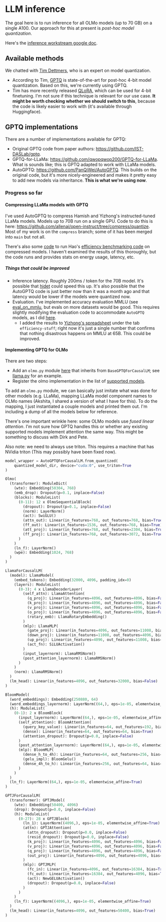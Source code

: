 # LLM inference

The goal here is to run inference for all OLMo models (up to 70 GB) on a single A100. Our approach for this at present is *post-hoc model quantization*.

Here's the [inference workstream google doc](https://docs.google.com/document/d/1DpCOsmTluGS0NDutgV7h_QNtiiVC8ocUEqEzqG76yfM/edit?usp=sharing).

## Available methods

We chatted with [Tim Dettmers](https://timdettmers.com/), who is an expert on model quantization.

- According to Tim, [GPTQ](https://arxiv.org/abs/2210.17323) is state-of-the-art for post-hoc 4-bit model quantization. Based on this, we're currently using GPTQ.
- Tim has more recently released [QLoRA](https://arxiv.org/abs/2305.14314), which can be used for 4-bit finetuning. I'm not sure if this technique is relevant for our use case. **It might be worth checking whether we should switch to this**, because the code is likely easier to work with (it's available through Huggingface).

## GPTQ implementations

There are a number of implementations available for GPTQ:

- Original GPTQ code from paper authors: <https://github.com/IST-DASLab/gptq>.
- GPTQ-for-LLaMa: <https://github.com/qwopqwop200/GPTQ-for-LLaMa>. What is sounds like; this is GPTQ adapted to work with LLaMa models.
- AutoGPTQ: <https://github.com/PanQiWei/AutoGPTQ>. This builds on the original code, but it's more nicely-engineered and makes it pretty easy to add new models via inheritance. **This is what we're using now**.

### Progress so far

#### Compressing LLaMa models with GPTQ

I've used AutoGPTQ to compress Hamish and Yizhong's instructed-tuned LLaMa models. Models up to 70B run on a single GPU. Code to do this is here: <https://github.com/allenai/open-instruct/tree/compress/quantize>. Most of my work is on the `compress` branch; some of it has been merged into `main` but not all.

There's also some [code](https://github.com/allenai/open-instruct/tree/compress/quantize/efficiency-benchmark) to run Hao's [efficiency benchmarking code](https://github.com/allenai/efficiency-benchmark) on compressed models. I haven't examined the results of this thoroughly, but the code runs and provides stats on energy usage, latency, etc.

##### Things that could be improved

- Inference latency. Roughly 200ms / token for the 70B model. It's possible that [hidet](https://pytorch.org/blog/introducing-hidet/) could speed this up. It's also possible that the AutoGPTQ code is just better now than it was a month ago and that latency would be lower if the models were quantized now.
- Evaluation. I've implemented accuracy evaluation MMLU (see [eval_on_mmlu](https://github.com/allenai/open-instruct/blob/compress/quantize/scripts/eval_on_mmlu.sh), but evals on more datasets would be good. This requires slightly modifying the evaluation code to accommodate `AutoGPTQ` models, as I did [here](https://github.com/allenai/open-instruct/blob/compress/eval/mmlu_eval/evaluate_hf_lm.py#LL114C18-L114C18).
  - I added the results to [Yizhong's spreadsheet](https://docs.google.com/spreadsheets/d/1jt_bkJXBmNN5ZmEFZg4NKsu8F9PtKpHWwG1WcqNb17E/edit?usp=sharing) under the tab `efficiency-stuff`; right now it's just a single number that confirms that nothing disastrous happens on MMLU at 65B. This could be improved.

#### Implementing GPTQ for OLMo

There are two steps:

- Add an `olmo.py` module [here](https://github.com/PanQiWei/AutoGPTQ/tree/main/auto_gptq/modeling) that inherits from `BaseGPTQForCausalLM`; see [llama.py](https://github.com/PanQiWei/AutoGPTQ/blob/main/auto_gptq/modeling/llama.py) for an example.
- Register the olmo implementation in the list of [supported models](https://github.com/PanQiWei/AutoGPTQ/blob/main/auto_gptq/modeling/_const.py#L10).

To add an `olmo.py` module, we can basically just imitate what was done for other models (e.g. LLaMa), mapping LLaMa model component names to OLMo names (Akshita, I shared a version of what I have for this). To do the mapping, I just instantiated a couple models and printed them out. I'm including a dump of all the models below for reference.

There's one important wrinkle here: some OLMo models use *fused linear attention*. I'm not sure how GPTQ handles this or whether any existing supported models implement attention the same way. This might be something to discuss with Dirk and Pete.

Also note: we need to always use triton. This requires a machine that has NVidia triton (This may possibly have been fixed now).

```python
model_wrapper = AutoGPTQForCausalLM.from_quantized(
    quantized_model_dir, device="cuda:0", use_triton=True
)
```


```python
Olmo(
  (transformer): ModuleDict(
    (wte): Embedding(50304, 768)
    (emb_drop): Dropout(p=0.1, inplace=False)
    (blocks): ModuleList(
      (0-11): 12 x OlmoSequentialBlock(
        (dropout): Dropout(p=0.1, inplace=False)
        (norm): LayerNorm()
        (act): SwiGLU()
        (attn_out): Linear(in_features=768, out_features=768, bias=True)
        (ff_out): Linear(in_features=1536, out_features=768, bias=True)
        (att_proj): Linear(in_features=768, out_features=2304, bias=True)
        (ff_proj): Linear(in_features=768, out_features=3072, bias=True)
      )
    )
    (ln_f): LayerNorm()
    (wpe): Embedding(1024, 768)
  )
)

LlamaForCausalLM(
  (model): LlamaModel(
    (embed_tokens): Embedding(32000, 4096, padding_idx=0)
    (layers): ModuleList(
      (0-3): 4 x LlamaDecoderLayer(
        (self_attn): LlamaAttention(
          (q_proj): Linear(in_features=4096, out_features=4096, bias=False)
          (k_proj): Linear(in_features=4096, out_features=4096, bias=False)
          (v_proj): Linear(in_features=4096, out_features=4096, bias=False)
          (o_proj): Linear(in_features=4096, out_features=4096, bias=False)
          (rotary_emb): LlamaRotaryEmbedding()
        )
        (mlp): LlamaMLP(
          (gate_proj): Linear(in_features=4096, out_features=11008, bias=False)
          (down_proj): Linear(in_features=11008, out_features=4096, bias=False)
          (up_proj): Linear(in_features=4096, out_features=11008, bias=False)
          (act_fn): SiLUActivation()
        )
        (input_layernorm): LlamaRMSNorm()
        (post_attention_layernorm): LlamaRMSNorm()
      )
    )
    (norm): LlamaRMSNorm()
  )
  (lm_head): Linear(in_features=4096, out_features=32000, bias=False)
)

BloomModel(
  (word_embeddings): Embedding(250880, 64)
  (word_embeddings_layernorm): LayerNorm((64,), eps=1e-05, elementwise_affine=True)
  (h): ModuleList(
    (0-1): 2 x BloomBlock(
      (input_layernorm): LayerNorm((64,), eps=1e-05, elementwise_affine=True)
      (self_attention): BloomAttention(
        (query_key_value): Linear(in_features=64, out_features=192, bias=True)
        (dense): Linear(in_features=64, out_features=64, bias=True)
        (attention_dropout): Dropout(p=0.0, inplace=False)
      )
      (post_attention_layernorm): LayerNorm((64,), eps=1e-05, elementwise_affine=True)
      (mlp): BloomMLP(
        (dense_h_to_4h): Linear(in_features=64, out_features=256, bias=True)
        (gelu_impl): BloomGelu()
        (dense_4h_to_h): Linear(in_features=256, out_features=64, bias=True)
      )
    )
  )
  (ln_f): LayerNorm((64,), eps=1e-05, elementwise_affine=True)
)

GPTJForCausalLM(
  (transformer): GPTJModel(
    (wte): Embedding(50400, 4096)
    (drop): Dropout(p=0.0, inplace=False)
    (h): ModuleList(
      (0-27): 28 x GPTJBlock(
        (ln_1): LayerNorm((4096,), eps=1e-05, elementwise_affine=True)
        (attn): GPTJAttention(
          (attn_dropout): Dropout(p=0.0, inplace=False)
          (resid_dropout): Dropout(p=0.0, inplace=False)
          (k_proj): Linear(in_features=4096, out_features=4096, bias=False)
          (v_proj): Linear(in_features=4096, out_features=4096, bias=False)
          (q_proj): Linear(in_features=4096, out_features=4096, bias=False)
          (out_proj): Linear(in_features=4096, out_features=4096, bias=False)
        )
        (mlp): GPTJMLP(
          (fc_in): Linear(in_features=4096, out_features=16384, bias=True)
          (fc_out): Linear(in_features=16384, out_features=4096, bias=True)
          (act): NewGELUActivation()
          (dropout): Dropout(p=0.0, inplace=False)
        )
      )
    )
    (ln_f): LayerNorm((4096,), eps=1e-05, elementwise_affine=True)
  )
  (lm_head): Linear(in_features=4096, out_features=50400, bias=True)
)
```

